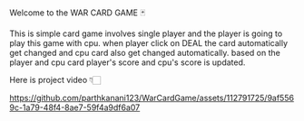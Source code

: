 Welcome to the WAR CARD GAME 🃏

This is simple card game involves single player and the player is going to play this game with cpu.
when player click on DEAL the card automatically get changed and cpu card also get changed automatically.
based on the player and cpu card player's score and cpu's score is updated.



Here is project video 👇🏻

https://github.com/parthkanani123/WarCardGame/assets/112791725/9af5569c-1a79-48f4-8ae7-59f4a9df6a07



